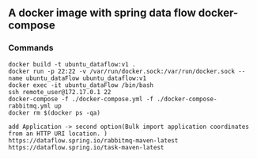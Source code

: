 ## A docker image with spring data flow docker-compose
### Commands

    docker build -t ubuntu_dataflow:v1 .
    docker run -p 22:22 -v /var/run/docker.sock:/var/run/docker.sock --name ubuntu_dataFlow ubuntu_dataflow:v1
    docker exec -it ubuntu_dataFlow /bin/bash 
    ssh remote_user@172.17.0.1 22
    docker-compose -f ./docker-compose.yml -f ./docker-compose-rabbitmq.yml up
    docker rm $(docker ps -qa)

    add Application -> second option(Bulk import application coordinates from an HTTP URI location. )
    https://dataflow.spring.io/rabbitmq-maven-latest
    https://dataflow.spring.io/task-maven-latest

